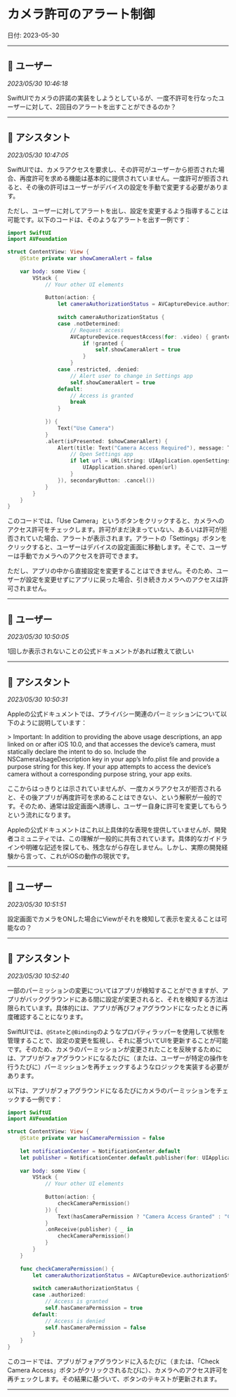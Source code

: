 # カメラ許可のアラート制御

日付: 2023-05-30

---

## 👤 ユーザー
*2023/05/30 10:46:18*

SwiftUIでカメラの許諾の実装をしようとしているが、一度不許可を行なったユーザーに対して、2回目のアラートを出すことができるのか？

---

## 🤖 アシスタント
*2023/05/30 10:47:05*

SwiftUIでは、カメラアクセスを要求し、その許可がユーザーから拒否された場合、再度許可を求める機能は基本的に提供されていません。一度許可が拒否されると、その後の許可はユーザーがデバイスの設定を手動で変更する必要があります。

ただし、ユーザーに対してアラートを出し、設定を変更するよう指導することは可能です。以下のコードは、そのようなアラートを出す一例です：

```swift
import SwiftUI
import AVFoundation

struct ContentView: View {
    @State private var showCameraAlert = false
    
    var body: some View {
        VStack {
            // Your other UI elements
            
            Button(action: {
                let cameraAuthorizationStatus = AVCaptureDevice.authorizationStatus(for: .video)
                
                switch cameraAuthorizationStatus {
                case .notDetermined:
                    // Request access
                    AVCaptureDevice.requestAccess(for: .video) { granted in
                        if !granted {
                            self.showCameraAlert = true
                        }
                    }
                case .restricted, .denied:
                    // Alert user to change in Settings app
                    self.showCameraAlert = true
                default:
                    // Access is granted
                    break
                }
                
            }) {
                Text("Use Camera")
            }
            .alert(isPresented: $showCameraAlert) {
                Alert(title: Text("Camera Access Required"), message: Text("Please enable camera access in your device settings."), primaryButton: .default(Text("Settings"), action: {
                    // Open Settings app
                    if let url = URL(string: UIApplication.openSettingsURLString) {
                        UIApplication.shared.open(url)
                    }
                }), secondaryButton: .cancel())
            }
        }
    }
}
```

このコードでは、「Use Camera」というボタンをクリックすると、カメラへのアクセス許可をチェックします。許可がまだ決まっていない、あるいは許可が拒否されていた場合、アラートが表示されます。アラートの「Settings」ボタンをクリックすると、ユーザーはデバイスの設定画面に移動します。そこで、ユーザーは手動でカメラへのアクセスを許可できます。

ただし、アプリの中から直接設定を変更することはできません。そのため、ユーザーが設定を変更せずにアプリに戻った場合、引き続きカメラへのアクセスは許可されません。

---

## 👤 ユーザー
*2023/05/30 10:50:05*

1回しか表示されないことの公式ドキュメントがあれば教えて欲しい

---

## 🤖 アシスタント
*2023/05/30 10:50:31*

Appleの公式ドキュメントでは、プライバシー関連のパーミッションについて以下のように説明しています：

&gt; Important: In addition to providing the above usage descriptions, an app linked on or after iOS 10.0, and that accesses the device’s camera, must statically declare the intent to do so. Include the NSCameraUsageDescription key in your app’s Info.plist file and provide a purpose string for this key. If your app attempts to access the device’s camera without a corresponding purpose string, your app exits.

ここからはっきりとは示されていませんが、一度カメラアクセスが拒否されると、その後アプリが再度許可を求めることはできない、という解釈が一般的です。そのため、通常は設定画面へ誘導し、ユーザー自身に許可を変更してもらうという流れになります。

Appleの公式ドキュメントはこれ以上具体的な表現を提供していませんが、開発者コミュニティでは、この理解が一般的に共有されています。具体的なガイドラインや明確な記述を探しても、残念ながら存在しません。しかし、実際の開発経験から言って、これがiOSの動作の現状です。

---

## 👤 ユーザー
*2023/05/30 10:51:51*

設定画面でカメラをONした場合にViewがそれを検知して表示を変えることは可能なの？

---

## 🤖 アシスタント
*2023/05/30 10:52:40*

一部のパーミッションの変更についてはアプリが検知することができますが、アプリがバックグラウンドにある間に設定が変更されると、それを検知する方法は限られています。具体的には、アプリが再びフォアグラウンドになったときに再度確認することになります。

SwiftUIでは、`@State`と`@Binding`のようなプロパティラッパーを使用して状態を管理することで、設定の変更を監視し、それに基づいてUIを更新することが可能です。そのため、カメラのパーミッションが変更されたことを反映するためには、アプリがフォアグラウンドになるたびに（または、ユーザーが特定の操作を行うたびに）パーミッションを再チェックするようなロジックを実装する必要があります。

以下は、アプリがフォアグラウンドになるたびにカメラのパーミッションをチェックする一例です：

```swift
import SwiftUI
import AVFoundation

struct ContentView: View {
    @State private var hasCameraPermission = false
    
    let notificationCenter = NotificationCenter.default
    let publisher = NotificationCenter.default.publisher(for: UIApplication.willEnterForegroundNotification)
    
    var body: some View {
        VStack {
            // Your other UI elements
            
            Button(action: {
                checkCameraPermission()
            }) {
                Text(hasCameraPermission ? "Camera Access Granted" : "Camera Access Denied")
            }
            .onReceive(publisher) { _ in
                checkCameraPermission()
            }
        }
    }
    
    func checkCameraPermission() {
        let cameraAuthorizationStatus = AVCaptureDevice.authorizationStatus(for: .video)
        
        switch cameraAuthorizationStatus {
        case .authorized:
            // Access is granted
            self.hasCameraPermission = true
        default:
            // Access is denied
            self.hasCameraPermission = false
        }
    }
}
```

このコードでは、アプリがフォアグラウンドに入るたびに（または、「Check Camera Access」ボタンがクリックされるたびに）、カメラへのアクセス許可を再チェックします。その結果に基づいて、ボタンのテキストが更新されます。

---
